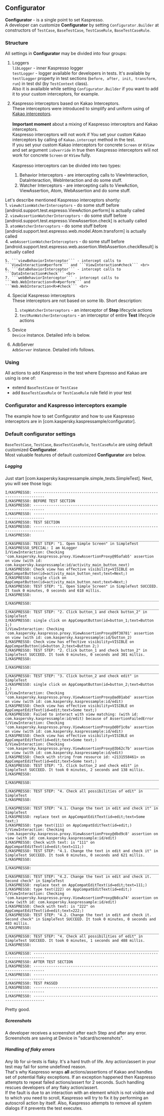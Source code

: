 ## Configurator

**Configurator** - is a single point to set Kaspresso. <br>
A developer can customize **Configurator** by setting ```Configurator.Builder``` at constructors of ```TestCase```, ```BaseTestCase```, ```TestCaseRule```, ```BaseTestCaseRule```.

### Structure

All settings in **Configurator** may be divided into four groups: <br>

1. Loggers <br>
```libLogger``` - inner Kaspresso logger <br>
```testLogger``` - logger available for developers in tests.
It's available by ```testlLogger``` property in test sections (```before, after, init, transform, run```) in test dsl (by ```TestContext``` class). <br>
Also it is availaible while setting ```Configurator.Builder``` if you want to add it to your custom interceptors, for example.<br>

2. Kaspresso interceptors based on Kakao Interceptors. <br>
These interceptors were introduced to simplify and uniform using of [Kakao interceptors](https://github.com/agoda-com/Kakao#intercepting).<br> <br>
**Important moment** about a mixing of Kaspresso interceptors and Kakao interceptors. <br>
Kaspresso interceptors will not work if You set your custom Kakao interceptors by calling of ```Kakao.intercept``` method in the test. <br> 
If you set your custom Kakao interceptors for concrete ```Screen``` or ```KView``` and set argument ```isOverride``` in true then Kaspresso interceptors will not work for concrete ```Screen``` or ```KView``` fully. 
<br> <br>
Kaspresso interceptors can be divided into two types: <br>
    1. Behavior Interceptors - are intercepting calls to ViewInteraction, DataInteraction, WebInteraction and do some stuff. <br>
    2. Watcher Interceptors - are intercepting calls to ViewAction, ViewAssertion, Atom, WebAssertion and do some stuff. <br>

Let's describe mentioned Kaspresso interceptors shortly: <br>
    1. ```viewActionWatcherInterceptors``` - do some stuff before [android.support.test.espresso.ViewAction.perform] is actually called <br>
    2. ```viewAssertionWatcherInterceptors``` - do some stuff before [android.support.test.espresso.ViewAssertion.check] is actually called <br>
    3. ```atomWatcherInterceptors``` - do some stuff before [android.support.test.espresso.web.model.Atom.transform] is actually called <br>
    4. ```webAssertionWatcherInterceptors``` - do some stuff before [android.support.test.espresso.web.assertion.WebAssertion.checkResult] is actually called <br>

    5. ```viewBehaviorInterceptor``` - intercept calls to ```ViewInteraction#perform``` and ```ViewInteraction#check``` <br>
    6. ```dataBehaviorInterceptor``` - intercept calls to ```DataInteraction#check``` <br>
    7. ```webBehaviorInterceptor``` - intercept calls to ```Web.WebInteraction<R>#perform``` and ```Web.WebInteraction<R>#check``` <br>

4. Special Kaspresso interceptors <br>
These interceptors are not based on some lib. Short description:
    1. ```stepWatcherInterceptors``` - an interceptor of **Step** lifecycle actions
    2. ```testRunWatcherInterceptors``` - an interceptor of entire **Test** lifecycle actions
    
5. Device <br>
```Device``` instance. Detailed info is below.

6. AdbServer <br>
```AdbServer``` instance. Detailed info follows.

### Using

All actions to add Kaspresso in the test where Espresso and Kakao are using is one of:
- extend ```BaseTestCase``` or ```TestCase```
- add ```BaseTestCaseRule``` or ```TestCaseRule``` rule field in your test  

### Configurator and Kaspresso interceptors example

The example how to set Configurator and how to use Kaspresso interceptors are in [com.kaspersky.kaspressample/configurator].

### Default configurator settings
```BaseTestCase```, ```TestCase```, ```BaseTestCaseRule```, ```TestCaseRule``` are using default customized **Configurator**. <br>
Most valuable features of default customized **Configurator** are below.

##### Logging
Just start [com.kaspersky.kaspressample.simple_tests.SimpleTest]. Next, you will see those logs:
```
I/KASPRESSO: ---------------------------------------------------------------------------
I/KASPRESSO: BEFORE TEST SECTION
I/KASPRESSO: ---------------------------------------------------------------------------
I/KASPRESSO: ---------------------------------------------------------------------------
I/KASPRESSO: TEST SECTION
I/KASPRESSO: ---------------------------------------------------------------------------
I/KASPRESSO: ___________________________________________________________________________
I/KASPRESSO: TEST STEP: "1. Open Simple Screen" in SimpleTest
I/KASPRESSO_SPECIAL: I am kLogger
I/ViewInteraction: Checking 'com.kaspersky.kaspresso.proxy.ViewAssertionProxy@95afab5' assertion on view (with id: com.kaspersky.kaspressample:id/activity_main_button_next)
I/KASPRESSO: Check view has effective visibility=VISIBLE on AppCompatButton(id=activity_main_button_next;text=Next;)
I/KASPRESSO: single click on AppCompatButton(id=activity_main_button_next;text=Next;)
I/KASPRESSO: TEST STEP: "1. Open Simple Screen" in SimpleTest SUCCEED. It took 0 minutes, 0 seconds and 618 millis. 
I/KASPRESSO: ___________________________________________________________________________
I/KASPRESSO: ___________________________________________________________________________
I/KASPRESSO: TEST STEP: "2. Click button_1 and check button_2" in SimpleTest
I/KASPRESSO: single click on AppCompatButton(id=button_1;text=Button 1;)
I/ViewInteraction: Checking 'com.kaspersky.kaspresso.proxy.ViewAssertionProxy@9f38781' assertion on view (with id: com.kaspersky.kaspressample:id/button_2)
I/KASPRESSO: Check view has effective visibility=VISIBLE on AppCompatButton(id=button_2;text=Button 2;)
I/KASPRESSO: TEST STEP: "2. Click button_1 and check button_2" in SimpleTest SUCCEED. It took 0 minutes, 0 seconds and 301 millis. 
I/KASPRESSO: ___________________________________________________________________________
I/KASPRESSO: ___________________________________________________________________________
I/KASPRESSO: TEST STEP: "3. Click button_2 and check edit" in SimpleTest
I/KASPRESSO: single click on AppCompatButton(id=button_2;text=Button 2;)
I/ViewInteraction: Checking 'com.kaspersky.kaspresso.proxy.ViewAssertionProxy@ad01abd' assertion on view (with id: com.kaspersky.kaspressample:id/edit)
I/KASPRESSO: Check view has effective visibility=VISIBLE on AppCompatEditText(id=edit;text=Some text;)
E/KASPRESSO: Failed to interact with view matching: (with id: com.kaspersky.kaspressample:id/edit) because of AssertionFailedError
I/ViewInteraction: Checking 'com.kaspersky.kaspresso.proxy.ViewAssertionProxy@d0f1c0a' assertion on view (with id: com.kaspersky.kaspressample:id/edit)
I/KASPRESSO: Check view has effective visibility=VISIBLE on AppCompatEditText(id=edit;text=Some text;)
I/ViewInteraction: Checking 'com.kaspersky.kaspresso.proxy.ViewAssertionProxy@3b62c7b' assertion on view (with id: com.kaspersky.kaspressample:id/edit)
I/KASPRESSO: Check with string from resource id: <2131558461> on AppCompatEditText(id=edit;text=Some text;)
I/KASPRESSO: TEST STEP: "3. Click button_2 and check edit" in SimpleTest SUCCEED. It took 0 minutes, 2 seconds and 138 millis. 
I/KASPRESSO: ___________________________________________________________________________
I/KASPRESSO: ___________________________________________________________________________
I/KASPRESSO: TEST STEP: "4. Check all possibilities of edit" in SimpleTest
I/KASPRESSO: ___________________________________________________________________________
I/KASPRESSO: TEST STEP: "4.1. Change the text in edit and check it" in SimpleTest
I/KASPRESSO: replace text on AppCompatEditText(id=edit;text=Some text;)
I/KASPRESSO: type text(111) on AppCompatEditText(id=edit;)
I/ViewInteraction: Checking 'com.kaspersky.kaspresso.proxy.ViewAssertionProxy@dbd9c8' assertion on view (with id: com.kaspersky.kaspressample:id/edit)
I/KASPRESSO: Check with text: is "111" on AppCompatEditText(id=edit;text=111;)
I/KASPRESSO: TEST STEP: "4.1. Change the text in edit and check it" in SimpleTest SUCCEED. It took 0 minutes, 0 seconds and 621 millis. 
I/KASPRESSO: ___________________________________________________________________________
I/KASPRESSO: ___________________________________________________________________________
I/KASPRESSO: TEST STEP: "4.2. Change the text in edit and check it. Second check" in SimpleTest
I/KASPRESSO: replace text on AppCompatEditText(id=edit;text=111;)
I/KASPRESSO: type text(222) on AppCompatEditText(id=edit;)
I/ViewInteraction: Checking 'com.kaspersky.kaspresso.proxy.ViewAssertionProxy@b8ca74' assertion on view (with id: com.kaspersky.kaspressample:id/edit)
I/KASPRESSO: Check with text: is "222" on AppCompatEditText(id=edit;text=222;)
I/KASPRESSO: TEST STEP: "4.2. Change the text in edit and check it. Second check" in SimpleTest SUCCEED. It took 0 minutes, 0 seconds and 403 millis. 
I/KASPRESSO: ___________________________________________________________________________
I/KASPRESSO: TEST STEP: "4. Check all possibilities of edit" in SimpleTest SUCCEED. It took 0 minutes, 1 seconds and 488 millis. 
I/KASPRESSO: ___________________________________________________________________________
I/KASPRESSO: ---------------------------------------------------------------------------
I/KASPRESSO: AFTER TEST SECTION
I/KASPRESSO: ---------------------------------------------------------------------------
I/KASPRESSO: ---------------------------------------------------------------------------
I/KASPRESSO: TEST PASSED
I/KASPRESSO: ---------------------------------------------------------------------------
I/KASPRESSO: ---------------------------------------------------------------------------
```
Pretty good.

##### Screenshots
A developer receives a screenshot after each Step and after any error. Screenshots are saving at Device in "sdcard/screenshots". 

##### Handling of flaky errors
Any lib for ui-tests is flaky. It's a hard truth of life. Any action/assert in your test may fail for some undefined reason. <br>
That's why Kaspresso wraps **all** actions/assertions of Kakao and handles set of potential flaky exceptions.
If an exception happened then Kaspresso attempts to repeat failed actions/assert for 2 seconds. Such handling rescues developers of any flaky action/assert.<br>
If the fault is due to an interaction with an element which is not visible and to which you need to scroll, Kaspresso will try to fix it by performing an autoscroll action by itself.
Also, Kaspresso attempts to remove all system dialogs if it prevents the test executes.
